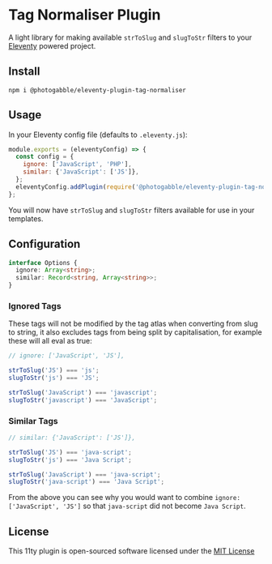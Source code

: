 # Tag Normaliser Plugin

A light library for making available `strToSlug` and `slugToStr` filters to your [Eleventy](https://www.11ty.dev/)
powered project.

## Install

```
npm i @photogabble/eleventy-plugin-tag-normaliser
```

## Usage

In your Eleventy config file (defaults to `.eleventy.js`):

```js
module.exports = (eleventyConfig) => {
  const config = {
    ignore: ['JavaScript', 'PHP'],
    similar: {'JavaScript': ['JS']},
  };
  eleventyConfig.addPlugin(require('@photogabble/eleventy-plugin-tag-normaliser'), config);
};
```

You will now have `strToSlug` and `slugToStr` filters available for use in your templates.

## Configuration
```ts
interface Options {
  ignore: Array<string>;
  similar: Record<string, Array<string>>;
}
```

### Ignored Tags
These tags will not be modified by the tag atlas when converting from slug to string, it also excludes tags from being split by capitalisation, for example these will all eval as true:

```js
// ignore: ['JavaScript', 'JS'],

strToSlug('JS') === 'js';
slugToStr('js') === 'JS';

strToSlug('JavaScript') === 'javascript';
slugToStr('javascript') === 'JavaScript';
```

### Similar Tags

```js
// similar: {'JavaScript': ['JS']},

strToSlug('JS') === 'java-script';
slugToStr('js') === 'Java Script';

strToSlug('JavaScript') === 'java-script';
slugToStr('java-script') === 'Java Script';
```

From the above you can see why you would want to combine `ignore: ['JavaScript', 'JS']` so that `java-script` did not become `Java Script`.

## License
This 11ty plugin is open-sourced software licensed under the [MIT License](LICENSE)
